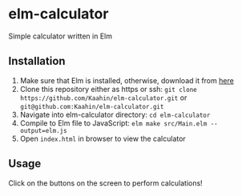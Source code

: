 # elm-calculator

Simple calculator written in Elm

## Installation

1. Make sure that Elm is installed, otherwise, download it from [here](https://elm-lang.org/)
2. Clone this repository either as https or ssh: `git clone https://github.com/Kaahin/elm-calculator.git` or `git@github.com:Kaahin/elm-calculator.git`
3. Navigate into elm-calculator directory: `cd elm-calculator`
4. Compile to Elm file to JavaScript: `elm make src/Main.elm --output=elm.js`
5. Open `index.html` in browser to view the calculator

## Usage

Click on the buttons on the screen to perform calculations!
